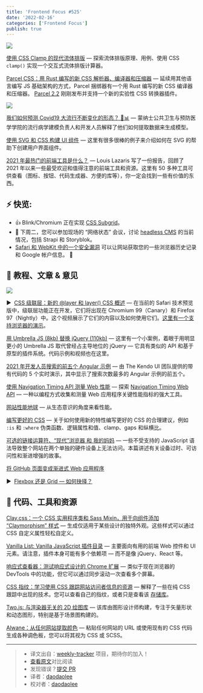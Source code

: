 ```yaml
---
title: 'Frontend Focus #525'
date: '2022-02-16'
categories: ['Frontend Focus']
publish: true
---
```


![](https://res.cloudinary.com/cpress/image/upload/w_1280,e_sharpen:60/v1642600978/xgsmvjzekdjymmomdnpk.png)

<!--以上是预览信息，图片一张或限制百字左右，前者优先-->
<!-- more -->

[使用 CSS Clamp 的现代流体排版](https://frontendfoc.us/link/118640/web 'www.smashingmagazine.com') — 探索流体排版原理、用例、使用 CSS `clamp()` 实现一个交互式流体排版计算器。

[Parcel CSS：用 Rust 编写的新 CSS 解析器、编译器和压缩器](https://frontendfoc.us/link/118641/web 'parceljs.org') — 延续用其他语言编写 JS 基础架构的方式，Parcel 捆绑器有一个用 Rust 编写的新 CSS 编译器和压缩器。 [Parcel 2.2](https://frontendfoc.us/link/118642/web) 刚刚发布并支持一个新的实验性 CSS 转换器插件。

![](https://copm.s3.amazonaws.com/6a5ac83d.png)

[我们如何预测 Covid19 大流行不断变化的形态？ 🦠📊](https://frontendfoc.us/link/118643/web 'buildkite.com') — 蒙纳士公共卫生与预防医学学院的流行病学建模负责人和开发人员解释了他们如何提取数据来生成模型。

[使用 SVG 和 CSS 构建 UI 组件](https://frontendfoc.us/link/118644/web 'ishadeed.com') — 这里有很多很棒的例子来介绍如何在 SVG 的帮助下创建用户界面组件。

[2021 年最热门的前端工具是什么？](https://frontendfoc.us/link/118671/web 'css-tricks.com') — Louis Lazaris 写了一份报告，回顾了 2021 年以来一些最受欢迎和值得注意的前端工具和资源。这里有 50 多种工具可供查看（图标、按钮、代码生成器、方便的库等），你一定会找到一些有价值的东西。

## **⚡️ 快览:**

-   👍 Blink/Chromium 正在实现 [CSS Subgrid](https://frontendfoc.us/link/118645/web)。
-   📅 下周二，您可以参加现场的 “网络状态” 会议，讨论 [headless CMS](https://frontendfoc.us/link/118646/web) 的当前情况，包括 Strapi 和 Storyblok。
-   [Safari 和 WebKit 中的一个安全漏洞](https://frontendfoc.us/link/118647/web) 可以让网站获取您的一些浏览器历史记录和 Google 帐户信息。 😬

## 📙 **教程、文章 & 意见**

![](https://res.cloudinary.com/cpress/image/upload/w_1280,e_sharpen:60/v1642601686/kpzn6e3lumywhkemim9y.png)

▶  [CSS 级联层：新的 @layer 和 layer() CSS 概述](https://frontendfoc.us/link/118648/web 'www.youtube.com') — 在当前的 Safari 技术预览版中，级联层功能正在开发，它们将出现在 Chromium 99（Canary）和 Firefox 97（Nightly）中。这个视频展示了它们的内容以及如何使用它们。[这里有一个支持浏览器的演示](https://frontendfoc.us/link/118649/web)。

[用 Umbrella JS (8kb) 替换 jQuery (110kb)](https://frontendfoc.us/link/118650/web 'www.bennadel.com') — 这里有一个小案例，着眼于用明显更小的 Umbrella JS 取代曾经占主导地位的 jQuery — 它具有类似的 API 和基于原型的插件系统。代码示例和视频也在这里。

[2021 年开发人员搜索的前五个 Angular 示例](https://frontendfoc.us/link/118651/web 'www.telerik.com') — 由 The Kendo UI 团队提供的带有代码的 5 个实时演示，其中显示了搜索次数最多的 Angular 示例的前五个。

[使用 Navigation Timing API 测量 Web 性能](https://frontendfoc.us/link/118652/web 'blog.shimin.io') — 探索 [Navigation Timing Web API](https://frontendfoc.us/link/118653/web) — 一种以编程方式收集和测量 Web 应用程序关键性能指标的强大工具。

[网站性能地球](https://frontendfoc.us/link/118672/web 'blog.webpagetest.org') — 从生态意识的角度来看性能。

[编写更好的 CSS](https://frontendfoc.us/link/118654/web 'www.aleksandrhovhannisyan.com') — 关于如何使用新的特性编写更好的 CSS 的合理建议，例如 `:is` 和 `:where` 伪类函数、逻辑属性和值、clamp、gaps 和纵横比。

[可选的链接运算符、“现代”浏览器 和 我的妈妈](https://frontendfoc.us/link/118655/web 'blog.jim-nielsen.com') — 一些不受支持的 JavaScript 语法导致整个网站在两个单独的硬件设备上无法访问。本篇讲述有关设备过时、可访问性和渐进增强的故事。

[将 GitHub 页面变成渐进式 Web 应用程序](https://frontendfoc.us/link/118656/web)

▶  [Flexbox 还是 Grid — 如何抉择？](https://frontendfoc.us/link/118657/web)

## 🔧 **代码、工具和资源**

[Clay.css：一个 CSS 实用程序类和 Sass Mixin，用于向组件添加 “Claymorphism” 样式](https://frontendfoc.us/link/118663/web 'codeadrian.github.io') — 生成仅适用于某些设计的独特外观。这些样式可以通过 CSS 自定义属性轻松自定义。

[Vanilla List: Vanilla JavaScript 插件目录](https://frontendfoc.us/link/118670/web 'vanillalist.top') — 主要面向有用的前端 Web 控件和 UI 元素。请注意，插件本身可能有多个依赖项 — 而不是像 jQuery、React 等。

[响应式查看器：测试响应式设计的 Chrome 扩展](https://frontendfoc.us/link/118673/web 'chrome.google.com') — 类似于现在浏览器的 DevTools 中的功能，但它可以通过同步滚动一次查看多个屏幕。

[CSS 指纹：学习使用 CSS 跟踪网站访问者信息的资源](https://frontendfoc.us/link/118665/web 'csstracking.dev') — 解释了一些在纯 CSS 跟踪中出现的技术。您可以查看自己的指纹，或者只是查看该 [存储库](https://frontendfoc.us/link/118666/web)。

[Two.js: 与渲染器无关的 2D 绘图库](https://frontendfoc.us/link/118668/web 'two.js.org') — 该库由图形设计师构建，专注于矢量形状和动态图形，特别是基于场景图构建的。

[Alwane：从任何网站提取颜色](https://frontendfoc.us/link/118669/web 'alwane.io') — 粘贴任何网站的 URL 或使用现有的 CSS 代码生成各种调色板，您可以将其视为 CSS 或 SCSS。

---

> -   译文出自：[weekly-tracker](https://github.com/FEDarling/weekly-tracker) 项目，期待你的加入！
> -   [查看原文](https://frontendfoc.us/issues/525)对比阅读
> -   发现错误？[提交 PR](https://github.com/FEDarling/weekly-tracker/blob/main/weeklys/frontend_focus/525/README.md)
> -   译者：[daodaolee](https://github.com/daodaolee)
> -   校对者：[daodaolee](https://github.com/daodaolee)
